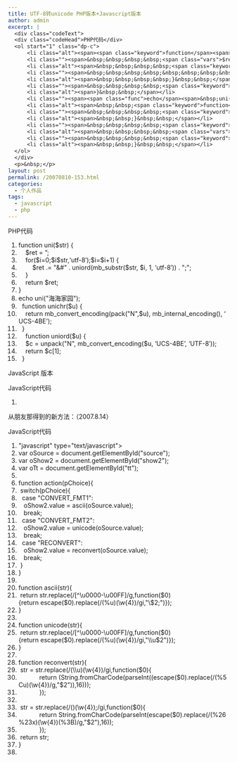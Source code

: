 ```yaml
---
title: UTF-8转unicode PHP版本+Javascript版本
author: admin
excerpt: |
  <div class="codeText">
  <div class="codeHead">PHP代码</div>
  <ol start="1" class="dp-c">
      <li class="alt"><span><span class="keyword">function</span><span>&nbsp;uni(</span><span class="vars">$str</span><span>)&nbsp;{&nbsp;&nbsp;</span></span></li>
      <li class=""><span>&nbsp;&nbsp;&nbsp;&nbsp;<span class="vars">$ret</span><span>&nbsp;=&nbsp;</span><span class="string">''</span><span>;&nbsp;&nbsp;</span></span></li>
      <li class="alt"><span>&nbsp;&nbsp;&nbsp;&nbsp;<span class="keyword">for</span><span>(</span><span class="vars">$i</span><span>=0;</span><span class="vars">$i</span><span>&lt;mb_strlen(</span><span class="vars">$str</span><span>,</span><span class="string">'utf-8'</span><span>);</span><span class="vars">$i</span><span>=</span><span class="vars">$i</span><span>+1)&nbsp;{&nbsp;&nbsp;</span></span></li>
      <li class=""><span>&nbsp;&nbsp;&nbsp;&nbsp;&nbsp;&nbsp;&nbsp;&nbsp;<span class="vars">$ret</span><span>&nbsp;.=&nbsp;</span><span class="string">&quot;&amp;#&quot;</span><span>&nbsp;.&nbsp;uniord(mb_substr(</span><span class="vars">$str</span><span>,&nbsp;</span><span class="vars">$i</span><span>,&nbsp;1,&nbsp;</span><span class="string">'utf-8'</span><span>))&nbsp;.&nbsp;</span><span class="string">&quot;;&quot;</span><span>;&nbsp;&nbsp;</span></span></li>
      <li class="alt"><span>&nbsp;&nbsp;&nbsp;&nbsp;}&nbsp;&nbsp;</span></li>
      <li class=""><span>&nbsp;&nbsp;&nbsp;&nbsp;<span class="keyword">return</span><span>&nbsp;</span><span class="vars">$ret</span><span>;&nbsp;&nbsp;</span></span></li>
      <li class="alt"><span>}&nbsp;&nbsp;</span></li>
      <li class=""><span><span class="func">echo</span><span>&nbsp;uni(</span><span class="string">&quot;海海家园&quot;</span><span>);&nbsp;&nbsp;</span></span></li>
      <li class="alt"><span>&nbsp;&nbsp;<span class="keyword">function</span><span>&nbsp;unichr(</span><span class="vars">$u</span><span>)&nbsp;{&nbsp;&nbsp;</span></span></li>
      <li class=""><span>&nbsp;&nbsp;&nbsp;&nbsp;<span class="keyword">return</span><span>&nbsp;mb_convert_encoding(pack(</span><span class="string">&quot;N&quot;</span><span>,</span><span class="vars">$u</span><span>),&nbsp;mb_internal_encoding(),&nbsp;</span><span class="string">'UCS-4BE'</span><span>);&nbsp;&nbsp;</span></span></li>
      <li class="alt"><span>&nbsp;&nbsp;}&nbsp;&nbsp;</span></li>
      <li class=""><span>&nbsp;&nbsp;&nbsp;&nbsp;<span class="keyword">function</span><span>&nbsp;uniord(</span><span class="vars">$u</span><span>)&nbsp;{&nbsp;&nbsp;</span></span></li>
      <li class="alt"><span>&nbsp;&nbsp;&nbsp;&nbsp;<span class="vars">$c</span><span>&nbsp;=&nbsp;unpack(</span><span class="string">&quot;N&quot;</span><span>,&nbsp;mb_convert_encoding(</span><span class="vars">$u</span><span>,&nbsp;</span><span class="string">'UCS-4BE'</span><span>,&nbsp;</span><span class="string">'UTF-8'</span><span>));&nbsp;&nbsp;</span></span></li>
      <li class=""><span>&nbsp;&nbsp;&nbsp;&nbsp;<span class="keyword">return</span><span>&nbsp;</span><span class="vars">$c</span><span>[1];&nbsp;&nbsp;</span></span></li>
      <li class="alt"><span>&nbsp;&nbsp;}&nbsp;&nbsp;</span></li>
  </ol>
  </div>
  <p>&nbsp;</p>
layout: post
permalink: /20070810-153.html
categories:
  - 个人作品
tags:
  - javascript
  - php
---
```

<div class="codeText">
  <div class="codeHead">
    PHP代码
  </div>
  
  <ol class="dp-c" start="1">
    <li class="alt">
      <span><span class="keyword">function</span><span>&nbsp;uni(</span><span class="vars">$str</span><span>)&nbsp;{&nbsp;&nbsp;</span></span>
    </li>
    <li class="">
      <span>&nbsp;&nbsp;&nbsp;&nbsp;<span class="vars">$ret</span><span>&nbsp;=&nbsp;</span><span class="string">&#8221;</span><span>;&nbsp;&nbsp;</span></span>
    </li>
    <li class="alt">
      <span>&nbsp;&nbsp;&nbsp;&nbsp;<span class="keyword">for</span><span>(</span><span class="vars">$i</span><span>=0;</span><span class="vars">$i</span><span><mb_strlen(</span><span class="vars">$str</span><span>,</span><span class="string">&#8216;utf-8&#8242;</span><span>);</span><span class="vars">$i</span><span>=</span><span class="vars">$i</span><span>+1)&nbsp;{&nbsp;&nbsp;</span></span>
    </li>
    <li class="">
      <span>&nbsp;&nbsp;&nbsp;&nbsp;&nbsp;&nbsp;&nbsp;&nbsp;<span class="vars">$ret</span><span>&nbsp;.=&nbsp;</span><span class="string">"&#"</span><span>&nbsp;.&nbsp;uniord(mb_substr(</span><span class="vars">$str</span><span>,&nbsp;</span><span class="vars">$i</span><span>,&nbsp;1,&nbsp;</span><span class="string">&#8216;utf-8&#8242;</span><span>))&nbsp;.&nbsp;</span><span class="string">";"</span><span>;&nbsp;&nbsp;</span></span>
    </li>
    <li class="alt">
      <span>&nbsp;&nbsp;&nbsp;&nbsp;}&nbsp;&nbsp;</span>
    </li>
    <li class="">
      <span>&nbsp;&nbsp;&nbsp;&nbsp;<span class="keyword">return</span><span>&nbsp;</span><span class="vars">$ret</span><span>;&nbsp;&nbsp;</span></span>
    </li>
    <li class="alt">
      <span>}&nbsp;&nbsp;</span>
    </li>
    <li class="">
      <span><span class="func">echo</span><span>&nbsp;uni(</span><span class="string">"海海家园"</span><span>);&nbsp;&nbsp;</span></span>
    </li>
    <li class="alt">
      <span>&nbsp;&nbsp;<span class="keyword">function</span><span>&nbsp;unichr(</span><span class="vars">$u</span><span>)&nbsp;{&nbsp;&nbsp;</span></span>
    </li>
    <li class="">
      <span>&nbsp;&nbsp;&nbsp;&nbsp;<span class="keyword">return</span><span>&nbsp;mb_convert_encoding(pack(</span><span class="string">"N"</span><span>,</span><span class="vars">$u</span><span>),&nbsp;mb_internal_encoding(),&nbsp;</span><span class="string">&#8216;UCS-4BE&#8217;</span><span>);&nbsp;&nbsp;</span></span>
    </li>
    <li class="alt">
      <span>&nbsp;&nbsp;}&nbsp;&nbsp;</span>
    </li>
    <li class="">
      <span>&nbsp;&nbsp;&nbsp;&nbsp;<span class="keyword">function</span><span>&nbsp;uniord(</span><span class="vars">$u</span><span>)&nbsp;{&nbsp;&nbsp;</span></span>
    </li>
    <li class="alt">
      <span>&nbsp;&nbsp;&nbsp;&nbsp;<span class="vars">$c</span><span>&nbsp;=&nbsp;unpack(</span><span class="string">"N"</span><span>,&nbsp;mb_convert_encoding(</span><span class="vars">$u</span><span>,&nbsp;</span><span class="string">&#8216;UCS-4BE&#8217;</span><span>,&nbsp;</span><span class="string">&#8216;UTF-8&#8242;</span><span>));&nbsp;&nbsp;</span></span>
    </li>
    <li class="">
      <span>&nbsp;&nbsp;&nbsp;&nbsp;<span class="keyword">return</span><span>&nbsp;</span><span class="vars">$c</span><span>[1];&nbsp;&nbsp;</span></span>
    </li>
    <li class="alt">
      <span>&nbsp;&nbsp;}&nbsp;&nbsp;</span>
    </li>
  </ol>
</div>

JavaScript 版本

<div class="codeText">
  <div class="codeHead">
    JavaScript代码
  </div>
  
  <ol class="dp-c" start="1">
    <li class="alt">
      <span><span><script>&nbsp;&nbsp;</span></span>
    </li>
    <li class="">
      <span><span class="keyword">function</span><span>&nbsp;unicode(s){&nbsp;&nbsp;</span></span>
    </li>
    <li class="alt">
      <span>&nbsp;&nbsp;&nbsp;<span class="keyword">var</span><span>&nbsp;len=s.length;&nbsp;&nbsp;</span></span>
    </li>
    <li class="">
      <span>&nbsp;&nbsp;&nbsp;<span class="keyword">var</span><span>&nbsp;rs=</span><span class="string">""</span><span>;&nbsp;&nbsp;</span></span>
    </li>
    <li class="alt">
      <span>&nbsp;&nbsp;&nbsp;alert(len);&nbsp;&nbsp;</span>
    </li>
    <li class="">
      <span>&nbsp;&nbsp;&nbsp;<span class="keyword">for</span><span>(</span><span class="keyword">var</span><span>&nbsp;i=0;i<len;i++){&nbsp;&nbsp;</span></span>
    </li>
    <li class="alt">
      <span>&nbsp;&nbsp;&nbsp;&nbsp;&nbsp;&nbsp;<span class="keyword">var</span><span>&nbsp;k=s.substring(i,i+1);&nbsp;&nbsp;</span></span>
    </li>
    <li class="">
      <span>&nbsp;&nbsp;&nbsp;&nbsp;&nbsp;&nbsp;rs+=<span class="string">"&#"</span><span>+s.charCodeAt(i)+</span><span class="string">";"</span><span>;&nbsp;&nbsp;</span></span>
    </li>
    <li class="alt">
      <span>&nbsp;&nbsp;&nbsp;}&nbsp;&nbsp;</span>
    </li>
    <li class="">
      <span>&nbsp;&nbsp;&nbsp;<span class="keyword">return</span><span>&nbsp;rs;&nbsp;&nbsp;</span></span>
    </li>
    <li class="alt">
      <span>}&nbsp;&nbsp;</span>
    </li>
    <li class="">
      <span>&nbsp;&nbsp;</span>
    </li>
    <li class="alt">
      <span><span class="keyword">function</span><span>&nbsp;runicode(s){&nbsp;&nbsp;</span></span>
    </li>
    <li class="">
      <span>&nbsp;&nbsp;&nbsp;<span class="keyword">var</span><span>&nbsp;k=s.split(</span><span class="string">";"</span><span>);&nbsp;&nbsp;</span></span>
    </li>
    <li class="alt">
      <span>&nbsp;&nbsp;&nbsp;<span class="keyword">var</span><span>&nbsp;rs=</span><span class="string">""</span><span>;&nbsp;&nbsp;</span></span>
    </li>
    <li class="">
      <span>&nbsp;&nbsp;&nbsp;<span class="keyword">for</span><span>(i=0;i<k.length;i++){&nbsp;&nbsp;</span></span>
    </li>
    <li class="alt">
      <span>&nbsp;&nbsp;&nbsp;&nbsp;&nbsp;&nbsp;<span class="keyword">var</span><span>&nbsp;m=k[i].replace(/&#/,</span><span class="string">""</span><span>);&nbsp;&nbsp;</span></span>
    </li>
    <li class="">
      <span>&nbsp;&nbsp;&nbsp;&nbsp;&nbsp;&nbsp;rs+=String.fromCharCode(m);&nbsp;&nbsp;</span>
    </li>
    <li class="alt">
      <span>&nbsp;&nbsp;&nbsp;}&nbsp;&nbsp;</span>
    </li>
    <li class="">
      <span>&nbsp;&nbsp;&nbsp;<span class="keyword">return</span><span>&nbsp;rs;&nbsp;&nbsp;</span></span>
    </li>
    <li class="alt">
      <span>}&nbsp;&nbsp;</span>
    </li>
    <li class="">
      <span><span class="comment">//alert(unicode("我是一个神"));//我是一个神</span><span>&nbsp;&nbsp;</span></span>
    </li>
    <li class="alt">
      <span><span class="comment">//alert(runicode("&#25105;&#26159;&#19968;&#20010;&#31070;"));</span><span>&nbsp;&nbsp;</span></span>
    </li>
    <li class="">
      <span></script>&nbsp;&nbsp;</span>
    </li>
  </ol>
</div>

从朋友那得到的新方法：（2007.8.14）

<div class="codeText">
  <div class="codeHead">
    JavaScript代码
  </div>
  
  <ol start="1" class="dp-c">
    <li class="alt">
      <span><span><script&nbsp;language=</span><span class="string">"javascript"</span><span>&nbsp;type=</span><span class="string">"text/javascript"</span><span>>&nbsp;&nbsp;</span></span>
    </li>
    <li class="">
      <span><span class="keyword">var</span><span>&nbsp;oSource&nbsp;=&nbsp;document.getElementById(</span><span class="string">"source"</span><span>);&nbsp;&nbsp;</span></span>
    </li>
    <li class="alt">
      <span><span class="keyword">var</span><span>&nbsp;oShow2&nbsp;=&nbsp;document.getElementById(</span><span class="string">"show2"</span><span>);&nbsp;&nbsp;</span></span>
    </li>
    <li class="">
      <span><span class="keyword">var</span><span>&nbsp;oTt&nbsp;=&nbsp;document.getElementById(</span><span class="string">"tt"</span><span>);&nbsp;&nbsp;</span></span>
    </li>
    <li class="alt">
      <span>&nbsp;&nbsp;</span>
    </li>
    <li class="">
      <span><span class="keyword">function</span><span>&nbsp;action(pChoice){&nbsp;&nbsp;</span></span>
    </li>
    <li class="alt">
      <span>&nbsp;<span class="keyword">switch</span><span>(pChoice){&nbsp;&nbsp;</span></span>
    </li>
    <li class="">
      <span>&nbsp;&nbsp;<span class="keyword">case</span><span>&nbsp;</span><span class="string">"CONVERT_FMT1"</span><span>:&nbsp;&nbsp;</span></span>
    </li>
    <li class="alt">
      <span>&nbsp;&nbsp;&nbsp;oShow2.value&nbsp;=&nbsp;ascii(oSource.value);&nbsp;&nbsp;</span>
    </li>
    <li class="">
      <span>&nbsp;&nbsp;&nbsp;<span class="keyword">break</span><span>;&nbsp;&nbsp;</span></span>
    </li>
    <li class="alt">
      <span>&nbsp;&nbsp;<span class="keyword">case</span><span>&nbsp;</span><span class="string">"CONVERT_FMT2"</span><span>:&nbsp;&nbsp;</span></span>
    </li>
    <li class="">
      <span>&nbsp;&nbsp;&nbsp;oShow2.value&nbsp;=&nbsp;unicode(oSource.value);&nbsp;&nbsp;</span>
    </li>
    <li class="alt">
      <span>&nbsp;&nbsp;&nbsp;<span class="keyword">break</span><span>;&nbsp;&nbsp;</span></span>
    </li>
    <li class="">
      <span>&nbsp;&nbsp;<span class="keyword">case</span><span>&nbsp;</span><span class="string">"RECONVERT"</span><span>:&nbsp;&nbsp;</span></span>
    </li>
    <li class="alt">
      <span>&nbsp;&nbsp;&nbsp;oShow2.value&nbsp;=&nbsp;reconvert(oSource.value);&nbsp;&nbsp;</span>
    </li>
    <li class="">
      <span>&nbsp;&nbsp;&nbsp;<span class="keyword">break</span><span>;&nbsp;&nbsp;</span></span>
    </li>
    <li class="alt">
      <span>&nbsp;}&nbsp;&nbsp;</span>
    </li>
    <li class="">
      <span>}&nbsp;&nbsp;</span>
    </li>
    <li class="alt">
      <span>&nbsp;&nbsp;</span>
    </li>
    <li class="">
      <span><span class="keyword">function</span><span>&nbsp;ascii(str){&nbsp;&nbsp;</span></span>
    </li>
    <li class="alt">
      <span>&nbsp;<span class="keyword">return</span><span>&nbsp;str.replace(/[^\u0000-\u00FF]/g,</span><span class="keyword">function</span><span>($0){</span><span class="keyword">return</span><span>&nbsp;escape($0).replace(/(%u)(\w{4})/gi,</span><span class="string">"\$2;"</span><span>)});&nbsp;&nbsp;</span></span>
    </li>
    <li class="">
      <span>}&nbsp;&nbsp;</span>
    </li>
    <li class="alt">
      <span>&nbsp;&nbsp;</span>
    </li>
    <li class="">
      <span><span class="keyword">function</span><span>&nbsp;unicode(str){&nbsp;&nbsp;</span></span>
    </li>
    <li class="alt">
      <span>&nbsp;<span class="keyword">return</span><span>&nbsp;str.replace(/[^\u0000-\u00FF]/g,</span><span class="keyword">function</span><span>($0){</span><span class="keyword">return</span><span>&nbsp;escape($0).replace(/(%u)(\w{4})/gi,</span><span class="string">"\\u$2"</span><span>)});&nbsp;&nbsp;</span></span>
    </li>
    <li class="">
      <span>}&nbsp;&nbsp;</span>
    </li>
    <li class="alt">
      <span>&nbsp;&nbsp;</span>
    </li>
    <li class="">
      <span><span class="keyword">function</span><span>&nbsp;reconvert(str){&nbsp;&nbsp;&nbsp;</span></span>
    </li>
    <li class="alt">
      <span>&nbsp;str&nbsp;=&nbsp;str.replace(/(\\u)(\w{4})/gi,<span class="keyword">function</span><span>($0){&nbsp;&nbsp;</span></span>
    </li>
    <li class="">
      <span>&nbsp;&nbsp;&nbsp;&nbsp;&nbsp;&nbsp;&nbsp;&nbsp;&nbsp;&nbsp;&nbsp;&nbsp;<span class="keyword">return</span><span>&nbsp;(String.fromCharCode(parseInt((escape($0).replace(/(%5Cu)(\w{4})/g,</span><span class="string">"$2"</span><span>)),16)));&nbsp;&nbsp;</span></span>
    </li>
    <li class="alt">
      <span>&nbsp;&nbsp;&nbsp;&nbsp;&nbsp;&nbsp;&nbsp;&nbsp;&nbsp;&nbsp;&nbsp;&nbsp;});&nbsp;&nbsp;</span>
    </li>
    <li class="">
      <span>&nbsp;&nbsp;&nbsp;&nbsp;&nbsp;&nbsp;&nbsp;&nbsp;&nbsp;&nbsp;&nbsp;&nbsp;&nbsp;&nbsp;</span>
    </li>
    <li class="alt">
      <span>&nbsp;str&nbsp;=&nbsp;str.replace(/()(\w{4});/gi,<span class="keyword">function</span><span>($0){&nbsp;&nbsp;</span></span>
    </li>
    <li class="">
      <span>&nbsp;&nbsp;&nbsp;&nbsp;&nbsp;&nbsp;&nbsp;&nbsp;&nbsp;&nbsp;&nbsp;&nbsp;<span class="keyword">return</span><span>&nbsp;String.fromCharCode(parseInt(escape($0).replace(/(%26%23x)(\w{4})(%3B)/g,</span><span class="string">"$2"</span><span>),16));&nbsp;&nbsp;</span></span>
    </li>
    <li class="alt">
      <span>&nbsp;&nbsp;&nbsp;&nbsp;&nbsp;&nbsp;&nbsp;&nbsp;&nbsp;&nbsp;&nbsp;&nbsp;});&nbsp;&nbsp;&nbsp;&nbsp;&nbsp;&nbsp;&nbsp;&nbsp;&nbsp;&nbsp;&nbsp;&nbsp;&nbsp;&nbsp;</span>
    </li>
    <li class="">
      <span>&nbsp;<span class="keyword">return</span><span>&nbsp;str;&nbsp;&nbsp;</span></span>
    </li>
    <li class="alt">
      <span>}&nbsp;&nbsp;</span>
    </li>
    <li class="">
      <span></script>&nbsp;&nbsp;&nbsp;</span>
    </li>
  </ol>
</div>